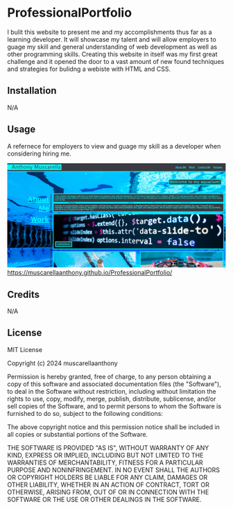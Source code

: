 # ProfessionalPortfolio
I bulit this website to present me and my accomplishments thus far as a learning developer. It will showcase my talent and will allow employers to guage my skill and general understanding of web development as well as other programming skills. Creating this website in itself was my first great challenge and it opened the door to a vast amount of new found techniques and strategies for bulidng a webiste with HTML and CSS.

## Installation 
N/A

## Usage 
A refernece for employers to view and guage my skill as a developer when considering hiring me.

![screenshot of my website](./assets/images/website-screenshot.png)
https://muscarellaanthony.github.io/ProfessionalPortfolio/

## Credits
N/A

## License
MIT License

Copyright (c) 2024 muscarellaanthony

Permission is hereby granted, free of charge, to any person obtaining a copy
of this software and associated documentation files (the "Software"), to deal
in the Software without restriction, including without limitation the rights
to use, copy, modify, merge, publish, distribute, sublicense, and/or sell
copies of the Software, and to permit persons to whom the Software is
furnished to do so, subject to the following conditions:

The above copyright notice and this permission notice shall be included in all
copies or substantial portions of the Software.

THE SOFTWARE IS PROVIDED "AS IS", WITHOUT WARRANTY OF ANY KIND, EXPRESS OR
IMPLIED, INCLUDING BUT NOT LIMITED TO THE WARRANTIES OF MERCHANTABILITY,
FITNESS FOR A PARTICULAR PURPOSE AND NONINFRINGEMENT. IN NO EVENT SHALL THE
AUTHORS OR COPYRIGHT HOLDERS BE LIABLE FOR ANY CLAIM, DAMAGES OR OTHER
LIABILITY, WHETHER IN AN ACTION OF CONTRACT, TORT OR OTHERWISE, ARISING FROM,
OUT OF OR IN CONNECTION WITH THE SOFTWARE OR THE USE OR OTHER DEALINGS IN THE
SOFTWARE.

